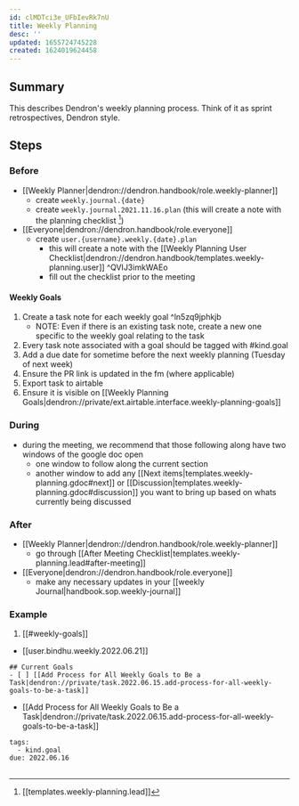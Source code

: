 ```yaml
---
id: clMDTci3e_UFbIevRk7nU
title: Weekly Planning
desc: ''
updated: 1655724745228
created: 1624019624458
---
```


## Summary

This describes Dendron's weekly planning process. Think of it as sprint retrospectives, Dendron style.

## Steps

### Before
- [[Weekly Planner|dendron://dendron.handbook/role.weekly-planner]]
  - create `weekly.journal.{date}`
  - create `weekly.journal.2021.11.16.plan` (this will create a note with the planning checklist [^lead])
- [[Everyone|dendron://dendron.handbook/role.everyone]]
  - create `user.{username}.weekly.{date}.plan`
    - this will create a note with the [[Weekly Planning User Checklist|dendron://dendron.handbook/templates.weekly-planning.user]] ^QVIJ3imkWAEo
    - fill out the checklist prior to the meeting
#### Weekly Goals
1. Create a task note for each weekly goal ^ln5zq9jphkjb
      - NOTE: Even if there is an existing task note, create a new one specific to the weekly goal relating to the task
1. Every task note associated with a goal should be tagged with #kind.goal
1. Add a due date for sometime before the next weekly planning (Tuesday of next week)
1. Ensure the PR link is updated in the fm (where applicable)
1. Export task to airtable
1. Ensure it is visible on [[Weekly Planning Goals|dendron://private/ext.airtable.interface.weekly-planning-goals]]

### During
- during the meeting, we recommend that those following along have two windows of the google doc open
  - one window to follow along the current section
  - another window to add any [[Next items|templates.weekly-planning.gdoc#next]] or [[Discussion|templates.weekly-planning.gdoc#discussion]] you want to bring up based on whats currently being discussed

### After
- [[Weekly Planner|dendron://dendron.handbook/role.weekly-planner]]
  - go through [[After Meeting Checklist|templates.weekly-planning.lead#after-meeting]]
- [[Everyone|dendron://dendron.handbook/role.everyone]]
  - make any necessary updates in your [[weekly Journal|handbook.sop.weekly-journal]]

### Example
1. [[#weekly-goals]]

- [[user.bindhu.weekly.2022.06.21]]
```goal
## Current Goals
- [ ] [[Add Process for All Weekly Goals to Be a Task|dendron://private/task.2022.06.15.add-process-for-all-weekly-goals-to-be-a-task]]
```
- [[Add Process for All Weekly Goals to Be a Task|dendron://private/task.2022.06.15.add-process-for-all-weekly-goals-to-be-a-task]]
```fm
tags:
  - kind.goal
due: 2022.06.16
```

##

[^lead]: [[templates.weekly-planning.lead]]
[^user]: [[templates.weekly-planning.user]]
[^team]: [[templates.weekly-planning.team]]
[^gdoc]: [[Gdoc|templates.weekly-planning.gdoc]]
